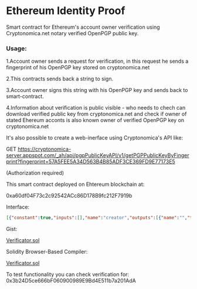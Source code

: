 # Ethereum Identity Proof

Smart contract for Ethereum's account owner verification using Cryptonomica.net notary verified OpenPGP public key.

### Usage:

1.Account owner sends a request for verification, in this request he sends a fingerprint of his OpenPGP key stored on cryptonomica.net

2.This contracts sends back a string to sign.

3.Account owner signs this string with his OpenPGP key and sends back to smart-contract.

4.Information about verification is public visible - who needs to chech can download verified public key from cryptonomica.net and check if owner of stated Ehereum acconts is also known owner of verified OpenPGP key on cryptonomica.net

It's also possible to create a web-inerface using Cryptonomica's API like:

GET https://cryptonomica-server.appspot.com/_ah/api/pgpPublicKeyAPI/v1/getPGPPublicKeyByFingerprint?fingerprint=57A5FEE5A34D563B4B85ADF3CE369FD9E77173E5

(Authorization required)

This smart contract deployed on Ehtereum blockchain at:

0xa60df04F73c2c92542ACc86D178B9fc212F7919b

Interface:

```JSON
[{"constant":true,"inputs":[],"name":"creator","outputs":[{"name":"","type":"string"}],"type":"function"},{"constant":false,"inputs":[{"name":"_signedString","type":"string"}],"name":"uploadSignedString","outputs":[],"type":"function"},{"constant":true,"inputs":[{"name":"","type":"address"}],"name":"signedString","outputs":[{"name":"","type":"string"}],"type":"function"},{"constant":true,"inputs":[{"name":"","type":"address"}],"name":"urlToVerifyKey","outputs":[{"name":"","type":"string"}],"type":"function"},{"constant":true,"inputs":[{"name":"","type":"address"}],"name":"keyFingerprint","outputs":[{"name":"","type":"string"}],"type":"function"},{"constant":false,"inputs":[{"name":"_fingerprint","type":"string"}],"name":"getStringToSignWithKey","outputs":[{"name":"","type":"bytes32"}],"type":"function"},{"constant":true,"inputs":[{"name":"","type":"address"}],"name":"stringToSign","outputs":[{"name":"","type":"bytes32"}],"type":"function"},{"inputs":[],"type":"constructor"}]
```

Gist:

[Verificator.sol](https://gist.github.com/ageyev/f00e9b425c00531daee2df1728f72d6a)

Solidity Browser-Based Compiler:

[Verificator.sol](https://ethereum.github.io/browser-solidity/#gist=f00e9b425c00531daee2df1728f72d6a&version=soljson-latest.js&optimize=true)

To test functionality you can check verification for: 
0x3b24D5ce666bF060900989E9Bd4E511b7a201AdA

